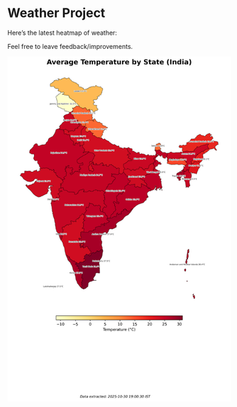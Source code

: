 # Weather Project

Here’s the latest heatmap of weather:

Feel free to leave feedback/improvements.

![India Heatmap](docs/assets/india_heatmap.png?v=036879)
